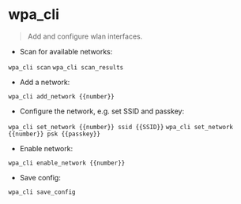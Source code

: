 # wpa_cli

> Add and configure wlan interfaces.

- Scan for available networks:

`wpa_cli scan`
`wpa_cli scan_results`

- Add a network:

`wpa_cli add_network {{number}}`

- Configure the network, e.g. set SSID and passkey:

`wpa_cli set_network {{number}} ssid {{SSID}}`
`wpa_cli set_network {{number}} psk {{passkey}}`

- Enable network:

`wpa_cli enable_network {{number}}`

- Save config:

`wpa_cli save_config`
